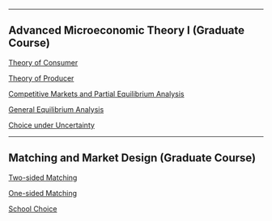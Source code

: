 -----
**Advanced Microeconomic Theory I (Graduate Course)**
-----

[Theory of Consumer]("/Teaching/consumer.pdf")  

[Theory of Producer]("/Teaching/consumer.pdf")  

[Competitive Markets and Partial Equilibrium Analysis]("/Teaching/consumer.pdf")  

[General Equilibrium Analysis]("/Teaching/consumer.pdf")  

[Choice under Uncertainty]("/Teaching/consumer.pdf")	     



-----

**Matching and Market Design (Graduate Course)**
-----

[Two-sided Matching]("/Teaching/consumer.pdf")  

[One-sided Matching]("/Teaching/consumer.pdf")  

[School Choice]("/Teaching/consumer.pdf")









